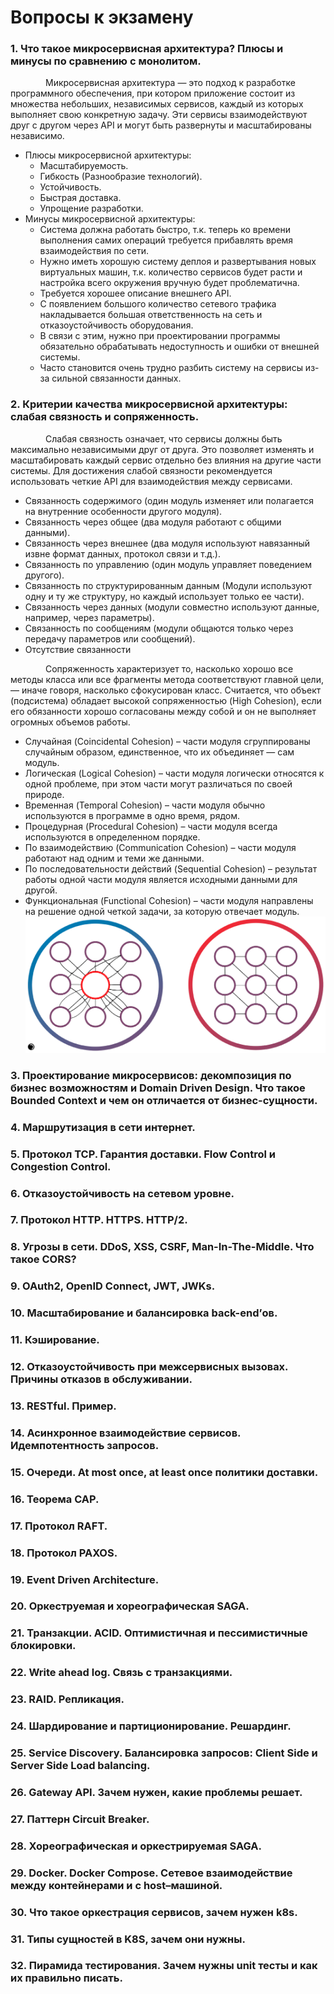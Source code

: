 # Вопросы к экзамену

### 1. Что такое микросервисная архитектура? Плюсы и минусы по сравнению с монолитом.
&emsp;&emsp;&emsp;&emsp;Микросервисная архитектура — это подход к разработке программного обеспечения, при котором приложение состоит из множества небольших, независимых сервисов, каждый из которых выполняет свою конкретную задачу. Эти сервисы взаимодействуют друг с другом через API и могут быть развернуты и масштабированы независимо.
- Плюсы микросервисной архитектуры:
    - Масштабируемость.
    - Гибкость (Разнообразие технологий).
    - Устойчивость.
    - Быстрая доставка.
    - Упрощение разработки.
- Минусы микросервисной архитектуры:
    - Система должна работать быстро, т.к. теперь ко времени выполнения самих операций требуется прибавлять время взаимодействия по сети.
    - Нужно иметь хорошую систему деплоя и развертывания новых виртуальных машин, т.к. количество сервисов будет расти и настройка всего окружения вручную будет проблематична.
    - Требуется хорошее описание внешнего API.
    - С появлением большого количество сетевого трафика накладывается большая ответственность на сеть и отказоустойчивость оборудования.
    - В связи с этим, нужно при проектировании программы обязательно обрабатывать недоступность и ошибки от внешней системы.
    - Часто становится очень трудно разбить систему на сервисы из-за сильной связанности данных.
### 2. Критерии качества микросервисной архитектуры: слабая связность и сопряженность.
&emsp;&emsp;&emsp;&emsp;Слабая связность означает, что сервисы должны быть максимально независимыми друг от друга. Это позволяет изменять и масштабировать каждый сервис отдельно без влияния на другие части системы. Для достижения слабой связности рекомендуется использовать четкие API для взаимодействия между сервисами.
- Связанность содержимого (один модуль изменяет или полагается на внутренние особенности другого модуля).
- Связанность через общее (два модуля работают с общими данными).
- Связанность через внешнее (два модуля используют навязанный извне формат данных, протокол связи и т.д.).
- Связанность по управлению (один модуль управляет поведением другого).
- Связанность по структурированным данным (Модули используют одну и ту же структуру, но каждый использует только ее части).
- Связанность через данных (модули совместно используют данные, например, через параметры).
- Связанность по сообщениям (модули общаются только через передачу параметров или сообщений).
- Отсутствие связанности

&emsp;&emsp;&emsp;&emsp;Сопряженность характеризует то, насколько хорошо все методы класса или все фрагменты метода соответствуют главной цели, — иначе говоря, насколько сфокусирован класс. Считается, что объект (подсистема) обладает высокой сопряженностью (High Cohesion), если его обязанности хорошо согласованы между собой и он не выполняет огромных объемов работы.
- Случайная (Coincidental Cohesion) – части модуля сгруппированы случайным образом, единственное, что их объединяет — сам модуль.
- Логическая (Logical Cohesion) – части модуля логически относятся к одной проблеме, при этом части могут различаться по своей природе.
- Временная (Temporal Cohesion) – части модуля обычно используются в программе в одно время, рядом.
- Процедурная (Procedural Cohesion) – части модуля всегда используются в определенном порядке.
- По взаимодействию (Communication Cohesion) – части модуля работают над одним и теми же данными.
- По последовательности действий (Sequential Cohesion) – результат работы одной части модуля является исходными данными для другой.
- Функциональная (Functional Cohesion) – части модуля направлены на решение одной четкой задачи, за которую отвечает модуль.
![](../decompose_into_microservices/images/cohesion.png)
### 3. Проектирование микросервисов: декомпозиция по бизнес возможностям и Domain Driven Design. Что такое Bounded Context и чем он отличается от бизнес-сущности.
### 4. Маршрутизация в сети интернет.
### 5. Протокол TCP. Гарантия доставки. Flow Control и Congestion Control.
### 6. Отказоустойчивость на сетевом уровне.
### 7. Протокол HTTP. HTTPS. HTTP/2.
### 8. Угрозы в сети. DDoS, XSS, CSRF, Man-In-The-Middle. Что такое CORS?
### 9. OAuth2, OpenID Connect, JWT, JWKs.
### 10. Масштабирование и балансировка back-end’ов.
### 11. Кэширование.
### 12. Отказоустойчивость при межсервисных вызовах. Причины отказов в обслуживании.
### 13. RESTful. Пример.
### 14. Асинхронное взаимодействие сервисов. Идемпотентность запросов.
### 15. Очереди. At most once, at least once политики доставки.
### 16. Теорема CAP.
### 17. Протокол RAFT.
### 18. Протокол PAXOS.
### 19. Event Driven Architecture.
### 20. Оркеструемая и хореографическая SAGA.
### 21. Транзакции. ACID. Оптимистичная и пессимистичные блокировки.
### 22. Write ahead log. Связь с транзакциями.
### 23. RAID. Репликация.
### 24. Шардирование и партиционирование. Решардинг.
### 25. Service Discovery. Балансировка запросов: Client Side и Server Side Load balancing.
### 26. Gateway API. Зачем нужен, какие проблемы решает.
### 27. Паттерн Circuit Breaker.
### 28. Хореографическая и оркестрируемая SAGA.
### 29. Docker. Docker Compose. Сетевое взаимодействие между контейнерами и с host–машиной.
### 30. Что такое оркестрация сервисов, зачем нужен k8s.
### 31. Типы сущностей в K8S, зачем они нужны.
### 32. Пирамида тестирования. Зачем нужны unit тесты и как их правильно писать.